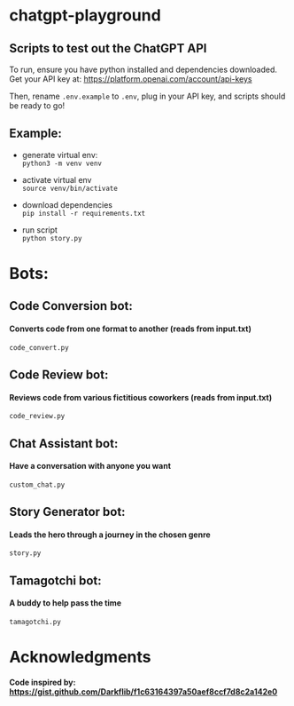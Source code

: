 # chatgpt-playground
## Scripts to test out the ChatGPT API

To run, ensure you have python installed and dependencies downloaded. \
Get your API key at: https://platform.openai.com/account/api-keys

Then, rename `.env.example` to `.env`, plug in your API key, and scripts should be ready to go!

## Example:
- generate virtual env: \
`python3 -m venv venv`
- activate virtual env \
`source venv/bin/activate`

- download dependencies \
`pip install -r requirements.txt`

- run script \
`python story.py`

# Bots:

## Code Conversion bot: 
#### Converts code from one format to another (reads from input.txt)
`code_convert.py`

## Code Review bot: 
#### Reviews code from various fictitious coworkers (reads from input.txt)
`code_review.py`

## Chat Assistant bot:
#### Have a conversation with anyone you want
`custom_chat.py`

## Story Generator bot:
#### Leads the hero through a journey in the chosen genre
`story.py`

## Tamagotchi bot:
#### A buddy to help pass the time
`tamagotchi.py` 

# Acknowledgments
#### Code inspired by: https://gist.github.com/Darkflib/f1c63164397a50aef8ccf7d8c2a142e0
